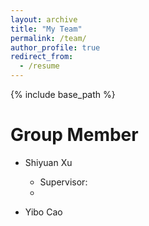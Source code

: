 ```yaml
---
layout: archive
title: "My Team"
permalink: /team/
author_profile: true
redirect_from:
  - /resume
---
```


{% include base_path %}

Group Member
======
* Shiyuan Xu
   * Supervisor:
   * 

* Yibo Cao
